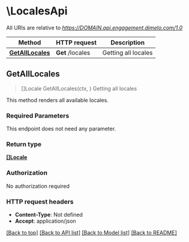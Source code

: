 # \LocalesApi

All URIs are relative to *https://DOMAIN.api.engagement.dimelo.com/1.0*

Method | HTTP request | Description
------------- | ------------- | -------------
[**GetAllLocales**](LocalesApi.md#GetAllLocales) | **Get** /locales | Getting all locales



## GetAllLocales

> []Locale GetAllLocales(ctx, )
Getting all locales

This method renders all available locales.

### Required Parameters

This endpoint does not need any parameter.

### Return type

[**[]Locale**](Locale.md)

### Authorization

No authorization required

### HTTP request headers

- **Content-Type**: Not defined
- **Accept**: application/json

[[Back to top]](#) [[Back to API list]](../README.md#documentation-for-api-endpoints)
[[Back to Model list]](../README.md#documentation-for-models)
[[Back to README]](../README.md)

